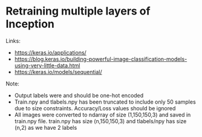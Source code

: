 # Retraining multiple layers of Inception

Links:

- https://keras.io/applications/
- https://blog.keras.io/building-powerful-image-classification-models-using-very-little-data.html
- https://keras.io/models/sequential/

Note:
- Output labels were and should be one-hot encoded
- Train.npy and tlabels.npy has been truncated to include only 50 samples due to size constraints. Accuracy/Loss values should be ignored
- All images were converted to ndarray of size (1,150,150,3) and saved in train.npy file. train.npy has size (n,150,150,3) and tlabels/npy has size (n,2) as we have 2 labels
